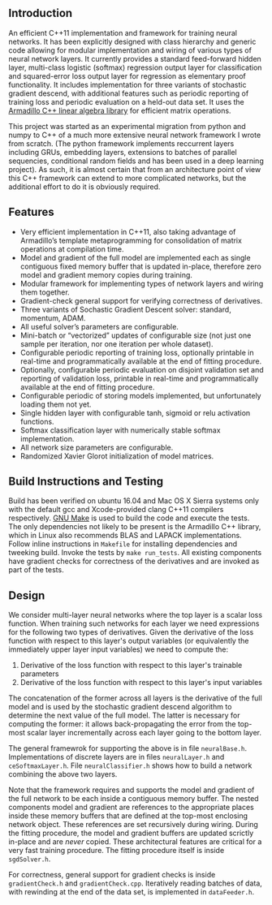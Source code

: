 ## Introduction

An efficient C++11 implementation and framework for training neural networks. It has been explicitly designed with class hierarchy and generic code allowing for modular implementation and wiring of various types of neural network layers. It currently provides a standard feed-forward hidden layer, multi-class logistic (softmax) regression output layer for classification and squared-error loss output layer for regression as elementary proof functionality. It includes implementation for three variants of stochastic gradient descend, with additional features such as periodic reporting of training loss and periodic evaluation on a held-out data set. It uses the [Armadillo C++ linear algebra library](http://arma.sourceforge.net) for efficient matrix operations.

This project was started as an experimental migration from python and numpy to C++ of a much more extensive neural network framework I wrote from scratch. (The python framework implements reccurrent layers including GRUs, embedding layers, extensions to batches of parallel sequencies, conditional random fields and has been used in a deep learning project). As such, it is almost certain that from an architecture point of view this C++ framework can extend to more complicated networks, but the additional effort to do it is obviously required.

## Features

* Very efficient implementation in C++11, also taking advantage of Armadillo’s template metaprogramming for consolidation of matrix operations at compilation time.
* Model and gradient of the full model are implemented each as single contiguous fixed memory buffer that is updated in-place, therefore zero model and gradient memory copies during training.
* Modular framework for implementing types of network layers and wiring them together.
* Gradient-check general support for verifying correctness of derivatives.
* Three variants of Sochastic Gradient Descent solver: standard, momentum, ADAM.
* All useful solver’s parameters are configurable.
* Mini-batch or “vectorized” updates of configurable size (not just one sample per iteration, nor one iteration per whole dataset).
* Configurable periodic reporting of training loss, optionally printable in real-time and programmatically available at the end of fitting procedure.
* Optionally, configurable periodic evaluation on disjoint validation set and reporting of validation loss, printable in real-time and programmatically available at the end of fitting procedure.
* Configurable periodic of storing models implemented, but unfortunately loading them not yet.
* Single hidden layer with configurable tanh, sigmoid or relu activation functions.
* Softmax classification layer with numerically stable softmax implementation.
* All network size parameters are configurable.
* Randomized Xavier Glorot initialization of model matrices.

## Build Instructions and Testing

Build has been verified on ubuntu 16.04 and Mac OS X Sierra systems only with the default gcc and Xcode-provided clang C++11 compilers respectively. [GNU Make](https://www.gnu.org/software/make/) is used to build the code and execute the tests. The only dependencies not likely to be present is the Armadillo C++ library, which in Linux also recommends BLAS and LAPACK implementations. Follow inline instructions in `Makefile` for installing dependencies and tweeking build. Invoke the tests by `make run_tests`. All existing components have gradient checks for correctness of the derivatives and are invoked as part of the tests.

## Design

We consider multi-layer neural networks where the top layer is a scalar loss function. When training such networks for each layer we need expressions for the following two types of derivatives. Given the derivative of the loss function with respect to this layer's output variables (or equivalently the immediately upper layer input variables) we need to compute the:

1. Derivative of the loss function with respect to this layer's trainable parameters
2. Derivative of the loss function with respect to this layer's input variables 

The concatenation of the former across all layers is the derivative of the full model and is used by the stochastic gradient descend algorithm to determine the next value of the full model. The latter is necessary for computing the former: it allows back-propagating the error from the top-most scalar layer incrementally across each layer going to the bottom layer. 

The general framewrok for supporting the above is in file `neuralBase.h`. Implementations of discrete layers are in files `neuralLayer.h` and `ceSoftmaxLayer.h`. File `neuralClassifier.h` shows how to build a network combining the above two layers.

Note that the framework requires and supports the model and gradient of the full network to be each inside a contiguous memory buffer. The nested components model and gradient are references to the appropriate places inside these memory buffers that are defined at the top-most enclosing network object. These references are set recursively during wiring. During the fitting procedure, the model and gradient buffers are updated scrictly in-place and are *never* copied. These architectural features are critical for a very fast training procedure. The fitting procedure itself is inside `sgdSolver.h`.

For correctness, general support for gradient checks is inside `gradientCheck.h` and `gradientCheck.cpp`. Iteratively reading batches of data, with rewinding at the end of the data set, is implemented in `dataFeeder.h`.

